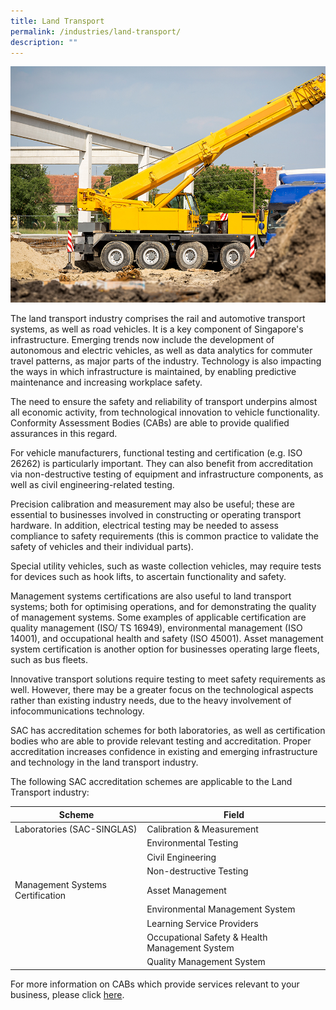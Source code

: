 ```yaml
---
title: Land Transport
permalink: /industries/land-transport/
description: ""
---
```

![Land Transport](/images/industries/landtransport2.jpg)

The land transport industry comprises the rail and automotive transport systems, as well as road vehicles. It is a key component of Singapore's infrastructure. Emerging trends now include the development of autonomous and electric vehicles, as well as data analytics for commuter travel patterns, as major parts of the industry. Technology is also impacting the ways in which infrastructure is maintained, by enabling predictive maintenance and increasing workplace safety. 

The need to ensure the safety and reliability of transport underpins almost all economic activity, from technological innovation to vehicle functionality. Conformity Assessment Bodies (CABs) are able to provide qualified assurances in this regard.

For vehicle manufacturers, functional testing and certification (e.g. ISO 26262) is particularly important. They can also benefit from accreditation via non-destructive testing of equipment and infrastructure components, as well as civil engineering-related testing. 

Precision calibration and measurement may also be useful; these are essential to businesses involved in constructing or operating transport hardware. In addition, electrical testing may be needed to assess compliance to safety requirements (this is common practice to validate the safety of vehicles and their individual parts). 

Special utility vehicles, such as waste collection vehicles, may require tests for devices such as hook lifts, to ascertain functionality and safety. 

Management systems certifications are also useful to land transport systems; both for optimising operations, and for demonstrating the quality of management systems. Some examples of applicable certification are quality management (ISO/ TS 16949), environmental management (ISO 14001), and occupational health and safety (ISO 45001). Asset management system certification is another option for businesses operating large fleets, such as bus fleets.

Innovative transport solutions require testing to meet safety requirements as well. However, there may be a greater focus on the technological aspects rather than existing industry needs, due to the heavy involvement of infocommunications technology. 

SAC has accreditation schemes for both laboratories, as well as certification bodies who are able to provide relevant testing and accreditation. Proper accreditation increases confidence in existing and emerging infrastructure and technology in the land transport industry. 

The following SAC accreditation schemes are applicable to the Land Transport industry:

| Scheme                           | Field                                          |
|----------------------------------|--------------------------------
 Laboratories (SAC-SINGLAS)       | Calibration & Measurement                      |
|                                  | Environmental Testing                          |
|                                  | Civil Engineering                              |
|                                  | Non-destructive Testing
 Management Systems Certification | Asset Management                               |
|                                  | Environmental Management System                |
|                                  | Learning Service Providers                     |
|                                  | Occupational Safety & Health Management System |
|                                  | Quality Management System


For more information on CABs which provide services relevant to your business, please click [here](/services/accreditation-services).